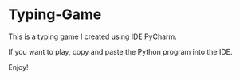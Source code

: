 # Typing-Game
This is a typing game I created using IDE PyCharm.

If you want to play, copy and paste the Python program into the IDE.

Enjoy!

